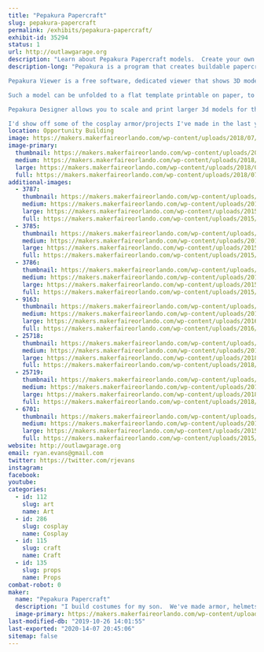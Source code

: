 ```yaml
---
title: "Pepakura Papercraft"
slug: pepakura-papercraft
permalink: /exhibits/pepakura-papercraft/
exhibit-id: 35294
status: 1
url: http://outlawgarage.org
description: "Learn about Pepakura Papercraft models.  Create your own papercraft on printed cardstock."
description-long: "Pepakura is a program that creates buildable papercraft models.

Pepakura Viewer is a free software, dedicated viewer that shows 3D models and patterns for papercraft created by other people in Pepakura Designer from Tamasoft.

Such a model can be unfolded to a flat template printable on paper, to be cut afterwards, folded and glued together. There are many features in the Viewer to help you show and print your creations and construct paper models.

Pepakura Designer allows you to scale and print larger 3d models for things such as helmets, armor, etc.

I'd show off some of the cosplay armor/projects I've made in the last year or two as well."
location: Opportunity Building
image: https://makers.makerfaireorlando.com/wp-content/uploads/2018/07/makerfaire-wh40k-1-768x1024.jpg
image-primary:
  thumbnail: https://makers.makerfaireorlando.com/wp-content/uploads/2018/07/makerfaire-wh40k-1-150x150.jpg
  medium: https://makers.makerfaireorlando.com/wp-content/uploads/2018/07/makerfaire-wh40k-1-225x300.jpg
  large: https://makers.makerfaireorlando.com/wp-content/uploads/2018/07/makerfaire-wh40k-1-768x1024.jpg
  full: https://makers.makerfaireorlando.com/wp-content/uploads/2018/07/makerfaire-wh40k-1.jpg
additional-images:
  - 3787:
    thumbnail: https://makers.makerfaireorlando.com/wp-content/uploads/2015/06/IMG_0243-150x150.jpg
    medium: https://makers.makerfaireorlando.com/wp-content/uploads/2015/06/IMG_0243-300x225.jpg
    large: https://makers.makerfaireorlando.com/wp-content/uploads/2015/06/IMG_0243-1024x768.jpg
    full: https://makers.makerfaireorlando.com/wp-content/uploads/2015/06/IMG_0243.jpg
  - 3785:
    thumbnail: https://makers.makerfaireorlando.com/wp-content/uploads/2015/06/IMG_0184-150x150.jpg
    medium: https://makers.makerfaireorlando.com/wp-content/uploads/2015/06/IMG_0184-225x300.jpg
    large: https://makers.makerfaireorlando.com/wp-content/uploads/2015/06/IMG_0184-768x1024.jpg
    full: https://makers.makerfaireorlando.com/wp-content/uploads/2015/06/IMG_0184.jpg
  - 3786:
    thumbnail: https://makers.makerfaireorlando.com/wp-content/uploads/2015/06/polygons_craft1-150x150.jpg
    medium: https://makers.makerfaireorlando.com/wp-content/uploads/2015/06/polygons_craft1-300x218.jpg
    large: https://makers.makerfaireorlando.com/wp-content/uploads/2015/06/polygons_craft1.jpg
    full: https://makers.makerfaireorlando.com/wp-content/uploads/2015/06/polygons_craft1.jpg
  - 9163:
    thumbnail: https://makers.makerfaireorlando.com/wp-content/uploads/2016/06/IMG_0956-150x150.jpg
    medium: https://makers.makerfaireorlando.com/wp-content/uploads/2016/06/IMG_0956-225x300.jpg
    large: https://makers.makerfaireorlando.com/wp-content/uploads/2016/06/IMG_0956.jpg
    full: https://makers.makerfaireorlando.com/wp-content/uploads/2016/06/IMG_0956.jpg
  - 25718:
    thumbnail: https://makers.makerfaireorlando.com/wp-content/uploads/2018/07/makerfaire-wh40k-150x150.jpg
    medium: https://makers.makerfaireorlando.com/wp-content/uploads/2018/07/makerfaire-wh40k-225x300.jpg
    large: https://makers.makerfaireorlando.com/wp-content/uploads/2018/07/makerfaire-wh40k-768x1024.jpg
    full: https://makers.makerfaireorlando.com/wp-content/uploads/2018/07/makerfaire-wh40k.jpg
  - 25719:
    thumbnail: https://makers.makerfaireorlando.com/wp-content/uploads/2018/07/IMG_20171020_192645-150x150.jpg
    medium: https://makers.makerfaireorlando.com/wp-content/uploads/2018/07/IMG_20171020_192645-300x225.jpg
    large: https://makers.makerfaireorlando.com/wp-content/uploads/2018/07/IMG_20171020_192645-1024x768.jpg
    full: https://makers.makerfaireorlando.com/wp-content/uploads/2018/07/IMG_20171020_192645.jpg
  - 6701:
    thumbnail: https://makers.makerfaireorlando.com/wp-content/uploads/2015/08/IMG_0850-150x150.jpg
    medium: https://makers.makerfaireorlando.com/wp-content/uploads/2015/08/IMG_0850-225x300.jpg
    large: https://makers.makerfaireorlando.com/wp-content/uploads/2015/08/IMG_0850-768x1024.jpg
    full: https://makers.makerfaireorlando.com/wp-content/uploads/2015/08/IMG_0850.jpg
website: http://outlawgarage.org
email: ryan.evans@gmail.com
twitter: https://twitter.com/rjevans
instagram: 
facebook: 
youtube: 
categories:
  - id: 112
    slug: art
    name: Art
  - id: 286
    slug: cosplay
    name: Cosplay
  - id: 115
    slug: craft
    name: Craft
  - id: 135
    slug: props
    name: Props
combat-robot: 0
maker:
  name: "Pepakura Papercraft"
  description: "I build costumes for my son.  We've made armor, helmets, tabards etc, mainly on my kitchen table with a hot glue gun."
  image-primary: https://makers.makerfaireorlando.com/wp-content/uploads/2015/06/IMG_0185-1024x768.jpg
last-modified-db: "2019-10-26 14:01:55"
last-exported: "2020-14-07 20:45:06"
sitemap: false
---
```

